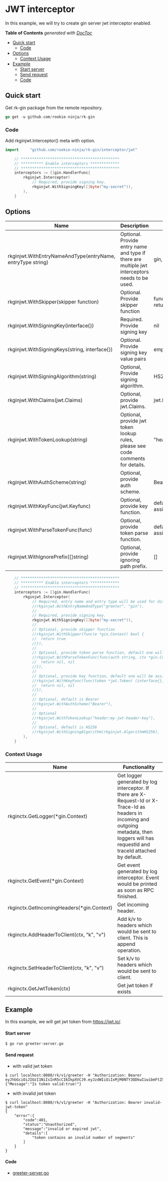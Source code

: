 # JWT interceptor
In this example, we will try to create gin server jwt interceptor enabled.

<!-- START doctoc generated TOC please keep comment here to allow auto update -->
<!-- DON'T EDIT THIS SECTION, INSTEAD RE-RUN doctoc TO UPDATE -->
**Table of Contents**  *generated with [DocToc](https://github.com/thlorenz/doctoc)*

- [Quick start](#quick-start)
  - [Code](#code)
- [Options](#options)
  - [Context Usage](#context-usage)
- [Example](#example)
    - [Start server](#start-server)
    - [Send request](#send-request)
    - [Code](#code-1)

<!-- END doctoc generated TOC please keep comment here to allow auto update -->

## Quick start
Get rk-gin package from the remote repository.

```go
go get -u github.com/rookie-ninja/rk-gin
```

### Code
Add rkginjwt.Interceptor() meta with option.

```go
import     "github.com/rookie-ninja/rk-gin/interceptor/jwt"
```
```go
    // ********************************************
    // ********** Enable interceptors *************
    // ********************************************
    interceptors := []gin.HandlerFunc{
        rkginjwt.Interceptor(
			// Required, provide signing key.
			rkginjwt.WithSigningKey([]byte("my-secret")),
        ),
    }
```

## Options
| Name | Description | Default Values |
| ---- | ---- | ---- |
| rkginjwt.WithEntryNameAndType(entryName, entryType string) | Optional. Provide entry name and type if there are multiple jwt interceptors needs to be used. | gin, gin |
| rkginjwt.WithSkipper(skipper function) | Optional. Provide skipper function | function always returns false |
| rkginjwt.WithSigningKey(interface{}) | Required. Provide signing key | nil |
| rkginjwt.WithSigningKeys(string, interface{}) | Optional. Provide signing key value pairs | empty |
| rkginjwt.WithSigningAlgorithm(string) | Optional, Provide signing algorithm. | HS256 |
| rkginjwt.WithClaims(jwt.Claims) | Optional, provide jwt.Claims. | jwt.MapClaims{} |
| rkginjwt.WithTokenLookup(string) | Optional, provide jwt token lookup rules, please see code comments for details. | "header:Authorization" |
| rkginjwt.WithAuthScheme(string) | Optional, provide auth scheme. | Bearer |
| rkginjwt.WithKeyFunc(jwt.Keyfunc) | Optional, provide key function. | default function will be assigned. |
| rkginjwt.WithParseTokenFunc(func) | Optional, provide token parse function. | default function will be assigned. | 
| rkginjwt.WithIgnorePrefix([]string) | Optional, provide ignoring path prefix. | [] |

```go
    // ********************************************
    // ********** Enable interceptors *************
    // ********************************************
    interceptors := []gin.HandlerFunc{
        rkginjwt.Interceptor(
			// Required, entry name and entry type will be used for distinguishing interceptors. Recommended.
			//rkginjwt.WithEntryNameAndType("greeter", "gin"),
			//
			// Required, provide signing key.
			rkginjwt.WithSigningKey([]byte("my-secret")),
			//
			// Optional, provide skipper function
			//rkginjwt.WithSkipper(func(e *gin.Context) bool {
			//	return true
			//}),
			//
			// Optional, provide token parse function, default one will be assigned.
			//rkginjwt.WithParseTokenFunc(func(auth string, ctx *gin.Context) (*jwt.Token, error) {
			//	return nil, nil
			//}),
			//
			// Optional, provide key function, default one will be assigned.
			//rkginjwt.WithKeyFunc(func(token *jwt.Token) (interface{}, error) {
			//	return nil, nil
			//}),
			//
			// Optional, default is Bearer
			//rkginjwt.WithAuthScheme("Bearer"),
			//
			// Optional
			//rkginjwt.WithTokenLookup("header:my-jwt-header-key"),
			//
			// Optional, default is HS256
			//rkginjwt.WithSigningAlgorithm(rkginjwt.AlgorithmHS256),
        ),
    }
```

### Context Usage
| Name | Functionality |
| ------ | ------ |
| rkginctx.GetLogger(*gin.Context) | Get logger generated by log interceptor. If there are X-Request-Id or X-Trace-Id as headers in incoming and outgoing metadata, then loggers will has requestId and traceId attached by default. |
| rkginctx.GetEvent(*gin.Context) | Get event generated by log interceptor. Event would be printed as soon as RPC finished. |
| rkginctx.GetIncomingHeaders(*gin.Context) | Get incoming header. |
| rkginctx.AddHeaderToClient(ctx, "k", "v") | Add k/v to headers which would be sent to client. This is append operation. |
| rkginctx.SetHeaderToClient(ctx, "k", "v") | Set k/v to headers which would be sent to client. |
| rkginctx.GetJwtToken(ctx) | Get jwt token if exists |

## Example
In this example, we will get jwt token from https://jwt.io/.

#### Start server
```shell script
$ go run greeter-server.go
```

#### Send request
- with valid jwt token

```shell script
$ curl localhost:8080/rk/v1/greeter -H "Authorization: Bearer eyJhbGciOiJIUzI1NiIsInR5cCI6IkpXVCJ9.eyJzdWIiOiIxMjM0NTY3ODkwIiwibmFtZSI6IkpvaG4gRG9lIiwiaWF0IjoxNTE2MjM5MDIyfQ.EpM5XBzTJZ4J8AfoJEcJrjth8pfH28LWdjLo90sYb9g"
{"Message":"Is token valid:true!"}
```

- with invalid jwt token

```shell script
$ curl localhost:8080/rk/v1/greeter -H "Authorization: Bearer invalid-jwt-token"
{
    "error":{
        "code":401,
        "status":"Unauthorized",
        "message":"invalid or expired jwt",
        "details":[
            "token contains an invalid number of segments"
        ]
    }
}
```

#### Code
- [greeter-server.go](greeter-server.go)
